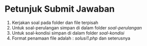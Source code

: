 # Petunjuk Submit Jawaban
1. Kerjakan soal pada folder dan file terpisah
2. Untuk soal-perulangan simpan di dalam folder *soal-perulangan*
3. Untuk soal-kondisi simpan di dalam folder *soal-kondisi*
4. Format penamaan file adalah : *solusi1.php* dan seterusnya
